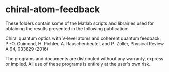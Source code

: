 # chiral-atom-feedback
These folders contain some of the Matlab scripts and librairies used for obtaining the results presented in the following publication:

Chiral quantum optics with V-level atoms and coherent quantum feedback, P.-O. Guimond, H. Pichler, A. Rauschenbeutel, and P. Zoller, Physical Review A 94, 033829 (2016)

The programs and documents are distributed without any warranty, express or implied. All use of these programs is entirely at the user's own risk.
